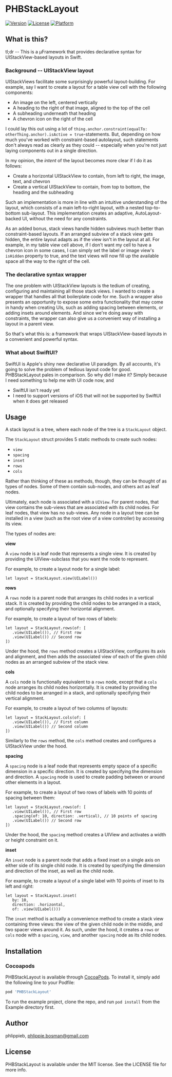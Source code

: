 # PHBStackLayout

[![Version](https://img.shields.io/cocoapods/v/PHBStackLayout.svg?style=flat)](https://cocoapods.org/pods/PHBStackLayout)
[![License](https://img.shields.io/cocoapods/l/PHBStackLayout.svg?style=flat)](https://cocoapods.org/pods/PHBStackLayout)
[![Platform](https://img.shields.io/cocoapods/p/PHBStackLayout.svg?style=flat)](https://cocoapods.org/pods/PHBStackLayout)

## What is this?

tl;dr -- This is a μFramework that provides declarative syntax for UIStackView-based layouts in Swift.

### Background -- UIStackView layout

UIStackViews facilitate some surprisingly powerful layout-building. 
For example, say I want to create a layout for a table view cell with the following components:

- An image on the left, centered vertically
- A heading to the right of that image, aligned to the top of the cell
- A subheading underneath that heading
- A chevron icon on the right of the cell

I could lay this out using a lot of `thing.anchor.constraint(equalTo: otherThing.anchor).isActive = true`-statements. 
But, depending on how much you've worked with constraint-based autolayout, such statements don't always read as clearly as they could -- especially when you're not just laying components out in a single direction.

In my opinion, the *intent* of the layout becomes more clear if I do it as follows:

- Create a horizontal UIStackView to contain, from left to right, the image, text, and chevron
- Create a vertical UIStackView to contain, from top to bottom, the heading and the subheading

Such an implementation is more in line with an intuitive understanding of the layout, which consists of a main left-to-right layout, with a nested top-to-bottom sub-layout.
This implementation creates an adaptive, AutoLayout-backed UI, without the need for any constraints.

As an added bonus, stack views handle hidden subviews much better than constraint-based layouts. If an arranged subview of a stack view gets hidden, the entire layout adapts as if the view isn't in the layout at all.
For example, in my table view cell above, if I don't want my cell to have a chevron icon in some cases, I can simply set the label or image view's `isHidden` property to true, and the text views will now fill up the available space all the way to the right of the cell.

### The declarative syntax wrapper

The one problem with UIStackView layouts is the tedium of creating, configuring and maintaining all those stack views.
I wanted to create a wrapper that handles all that boilerplate code for me.
Such a wrapper also presents an opportunity to expose some extra functionality that may come in handy when creating UIs, such as adding spacing between elements, or adding insets around elements.
And since we're doing away with constraints, the wrapper can also give us a convenient way of installing a layout in a parent view.

So that's what this is: a framework that wraps UIStackView-based layouts in a convenient and powerful syntax.

### What about SwiftUI?

SwiftUI is Apple's shiny new declarative UI paradigm. By all accounts, it's going to solve the problem of tedious layout code for good. PHBStackLayout pales in comparison. So why did I make it? Simply because I need something to help me with UI code now, and 

- SwiftUI isn't ready yet
- I need to support versions of iOS that will not be supported by SwiftUI when it does get released

## Usage

A stack layout is a tree, where each node of the tree is a `StackLayout` object.

The `StackLayout` struct provides 5 static methods to create such nodes:

- `view`
- `spacing`
- `inset`
- `rows`
- `cols`

Rather than thinking of these as methods, though, they can be thought of as types of nodes. 
Some of them contain sub-nodes, and others act as leaf nodes.

Ultimately, each node is associated with a `UIView`.
For parent nodes, that view contains the sub-views that are associated with its child nodes.
For leaf nodes, that view has no sub-views.
Any node in a layout tree can be installed in a view (such as the root view of a view controller) by accessing its view.

The types of nodes are:

**view**

A `view` node is a leaf node that represents a single view. 
It is created by providing the UIView-subclass that you want the node to represent.

For example, to create a layout node for a single label:

```
let layout = StackLayout.view(UILabel())
```

**rows**

A `rows` node is a parent node that arranges its child nodes in a vertical stack.
It is created by providing the child nodes to be arranged in a stack, and optionally specifying their horizontal alignment.

For example, to create a layout of two rows of labels:

```
let layout = StackLayout.rows(of: [
   .view(UILabel()), // First row
   .view(UILabel()) // Second row
])
```

Under the hood, the `rows` method creates a UIStackView, configures its axis and alignment, and then adds the associated view of each of the given child nodes as an arranged subview of the stack view.

**cols**

A `cols` node is functionally equivalent to a `rows` node, except that a `cols` node arranges its child nodes horizontally.
It is created by providing the child nodes to be arranged in a stack, and optionally specifying their vertical alignment.

For example, to create a layout of two columns of layouts:

```
let layout = StackLayout.cols(of: [
   .view(UILabel()), // First column
   .view(UILabel()) // Second column
])
```

Similarly to the `rows` method, the `cols` method creates and configures a UIStackView under the hood.

**spacing**

A `spacing` node is a leaf node that represents empty space of a specific dimension in a specific direction.
It is created by specifying the dimension and direction.
A `spacing` node is used to create padding between or around other elements in a layout.

For example, to create a layout of two rows of labels with 10 points of spacing between them:

```
let layout = StackLayout.rows(of: [
   .view(UILabel()), // First row
   .spacing(of: 10, direction: .vertical), // 10 points of spacing
   .view(UILabel()) // Second row
])
```

Under the hood, the `spacing` method creates a UIView and activates a width or height constraint on it.

**inset**

An `inset` node is a parent node that adds a fixed inset on a single axis on either side of its single child node.
It is created by specifying the dimension and direction of the inset, as well as the child node.

For example, to create a layout of a single label with 10 points of inset to its left and right:

```
let layout = StackLayout.inset(
   by: 10,
   direction: .horizontal,
   of: .view(UILabel()))
```

The `inset` method is actually a convenience method to create a stack view containing three views: the view of the given child node in the middle, and two spacer views around it.
As such, under the hood, it creates a `rows` or `cols` node with a `spacing`, `view`, and another `spacing` node as its child nodes.

## Installation

### Cocoapods

PHBStackLayout is available through [CocoaPods](https://cocoapods.org). To install
it, simply add the following line to your Podfile:

```ruby
pod 'PHBStackLayout'
```

To run the example project, clone the repo, and run `pod install` from the Example directory first.

## Author

phlippieb, phlippie.bosman@gmail.com

## License

PHBStackLayout is available under the MIT license. See the LICENSE file for more info.
